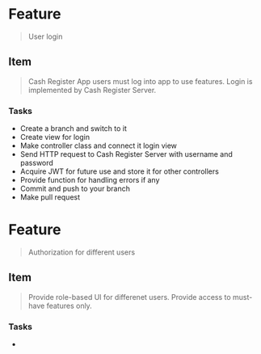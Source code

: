 # Feature
> User login

## Item
> Cash Register App users must log into app to use features. Login is implemented by Cash Register Server.

### Tasks
* Create a branch and switch to it
* Create view for login
* Make controller class and connect it login view
* Send HTTP request to Cash Register Server with username and password
* Acquire JWT for future use and store it for other controllers
* Provide function for handling errors if any
* Commit and push to your branch
* Make pull request

# Feature
> Authorization for different users

## Item
> Provide role-based UI for differenet users. Provide access to must-have features only.

### Tasks
* 
